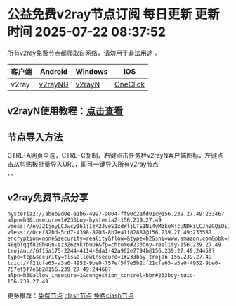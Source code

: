# 公益免费v2ray节点订阅  每日更新  更新时间 2025-07-22 08:37:52  
所有v2ray免费节点都爬取自网络，请勿用于非法用途 。

|  客户端  | Android  | Windows  | iOS  |
|  ----  | ----   | ----  |----  |
| v2ray  | [v2rayNG](https://v2rayng100.com/) | [v2rayN](https://v2rayn100.com/) | [OneClick]() |
## v2rayN使用教程：[点击查看](https://v2rayn100.com/) 

## 节点导入方法  
CTRL+A网页全选，CTRL+C复制，右键点击任务栏v2rayN客户端图标，左键点击从剪贴板批量导入URL，即可一键导入所有v2ray节点  
、、


## v2ray免费节点分享

```  
hysteria2://abeb9d0e-e1b6-4997-a004-ff90c2efd01c@156.239.27.49:23346?alpn=h3&insecure=1#233boy-hysteria2-156.239.27.49
vmess://eyJ2IjoyLCJwcyI6IjIzM2JveS1xdWljLTE1Ni4yMzkuMjcuNDkiLCJhZGQiOiIxNTYuMjM5LjI3LjQ5IiwicG9ydCI6IjIzMzU3IiwiaWQiOiJkZGZlMmUyYS01ODM5LTRkZTYtYjdhZC1kZDhkNGU1YjY1ODkiLCJhaWQiOiIwIiwibmV0IjoicXVpYyIsInR5cGUiOiJub25lIiwidGxzIjoidGxzIiwiYWxwbiI6ImgzIn0=
vless://0cef82bd-5cd7-4398-8203-8b7ea1f82887@156.239.27.49:23358?encryption=none&security=reality&flow=&type=h2&sni=www.amazon.com&pbk=0PrBWpq4MJZ3h-4EqbTqqf820hNGn-sz3Z6zYkYbuUk&fp=chrome#233boy-reality-156.239.27.49
trojan://6f15a175-2244-4114-8da1-42a902e7794b@156.239.27.49:24459?type=tcp&security=tls&allowInsecure=1#233boy-trojan-156.239.27.49
tuic://f21cfe65-a3a0-4952-9be0-757ef5f7e5b2:f21cfe65-a3a0-4952-9be0-757ef5f7e5b2@156.239.27.49:24460?alpn=h3&allow_insecure=1&congestion_control=bbr#233boy-tuic-156.239.27.49
```

更多推荐：[免费节点](https://clashgithub.com)  [clash节点](https://github.com/aiboboxx/clashfree)  [免费clash节点](https://clashbk.github.io/)
